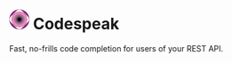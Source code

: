 # <img src="https://raw.githubusercontent.com/nateshirley/codespeak-assets/main/speaker.png" style="zoom:17%;" /> Codespeak

Fast, no-frills code completion for users of your REST API.

